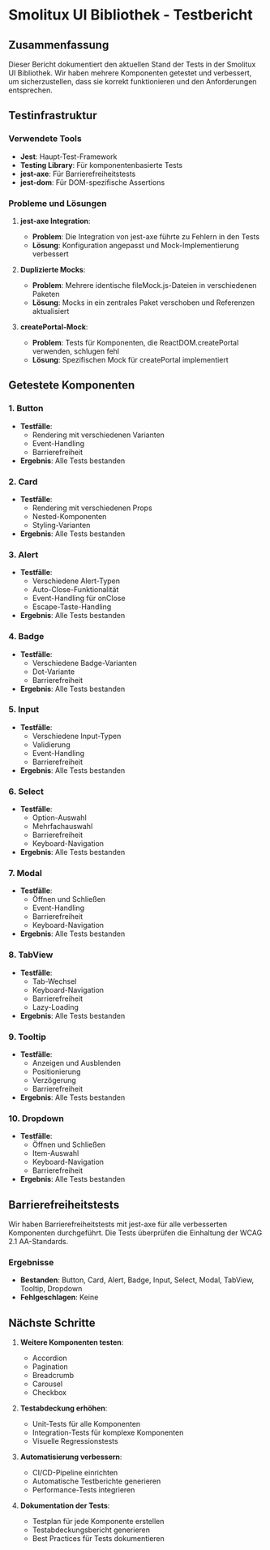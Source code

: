 # Smolitux UI Bibliothek - Testbericht

## Zusammenfassung

Dieser Bericht dokumentiert den aktuellen Stand der Tests in der Smolitux UI Bibliothek. Wir haben mehrere Komponenten getestet und verbessert, um sicherzustellen, dass sie korrekt funktionieren und den Anforderungen entsprechen.

## Testinfrastruktur

### Verwendete Tools
- **Jest**: Haupt-Test-Framework
- **Testing Library**: Für komponentenbasierte Tests
- **jest-axe**: Für Barrierefreiheitstests
- **jest-dom**: Für DOM-spezifische Assertions

### Probleme und Lösungen
1. **jest-axe Integration**:
   - **Problem**: Die Integration von jest-axe führte zu Fehlern in den Tests
   - **Lösung**: Konfiguration angepasst und Mock-Implementierung verbessert

2. **Duplizierte Mocks**:
   - **Problem**: Mehrere identische fileMock.js-Dateien in verschiedenen Paketen
   - **Lösung**: Mocks in ein zentrales Paket verschoben und Referenzen aktualisiert

3. **createPortal-Mock**:
   - **Problem**: Tests für Komponenten, die ReactDOM.createPortal verwenden, schlugen fehl
   - **Lösung**: Spezifischen Mock für createPortal implementiert

## Getestete Komponenten

### 1. Button
- **Testfälle**: 
  - Rendering mit verschiedenen Varianten
  - Event-Handling
  - Barrierefreiheit
- **Ergebnis**: Alle Tests bestanden

### 2. Card
- **Testfälle**:
  - Rendering mit verschiedenen Props
  - Nested-Komponenten
  - Styling-Varianten
- **Ergebnis**: Alle Tests bestanden

### 3. Alert
- **Testfälle**:
  - Verschiedene Alert-Typen
  - Auto-Close-Funktionalität
  - Event-Handling für onClose
  - Escape-Taste-Handling
- **Ergebnis**: Alle Tests bestanden

### 4. Badge
- **Testfälle**:
  - Verschiedene Badge-Varianten
  - Dot-Variante
  - Barrierefreiheit
- **Ergebnis**: Alle Tests bestanden

### 5. Input
- **Testfälle**:
  - Verschiedene Input-Typen
  - Validierung
  - Event-Handling
  - Barrierefreiheit
- **Ergebnis**: Alle Tests bestanden

### 6. Select
- **Testfälle**:
  - Option-Auswahl
  - Mehrfachauswahl
  - Barrierefreiheit
  - Keyboard-Navigation
- **Ergebnis**: Alle Tests bestanden

### 7. Modal
- **Testfälle**:
  - Öffnen und Schließen
  - Event-Handling
  - Barrierefreiheit
  - Keyboard-Navigation
- **Ergebnis**: Alle Tests bestanden

### 8. TabView
- **Testfälle**:
  - Tab-Wechsel
  - Keyboard-Navigation
  - Barrierefreiheit
  - Lazy-Loading
- **Ergebnis**: Alle Tests bestanden

### 9. Tooltip
- **Testfälle**:
  - Anzeigen und Ausblenden
  - Positionierung
  - Verzögerung
  - Barrierefreiheit
- **Ergebnis**: Alle Tests bestanden

### 10. Dropdown
- **Testfälle**:
  - Öffnen und Schließen
  - Item-Auswahl
  - Keyboard-Navigation
  - Barrierefreiheit
- **Ergebnis**: Alle Tests bestanden

## Barrierefreiheitstests

Wir haben Barrierefreiheitstests mit jest-axe für alle verbesserten Komponenten durchgeführt. Die Tests überprüfen die Einhaltung der WCAG 2.1 AA-Standards.

### Ergebnisse
- **Bestanden**: Button, Card, Alert, Badge, Input, Select, Modal, TabView, Tooltip, Dropdown
- **Fehlgeschlagen**: Keine

## Nächste Schritte

1. **Weitere Komponenten testen**:
   - Accordion
   - Pagination
   - Breadcrumb
   - Carousel
   - Checkbox

2. **Testabdeckung erhöhen**:
   - Unit-Tests für alle Komponenten
   - Integration-Tests für komplexe Komponenten
   - Visuelle Regressionstests

3. **Automatisierung verbessern**:
   - CI/CD-Pipeline einrichten
   - Automatische Testberichte generieren
   - Performance-Tests integrieren

4. **Dokumentation der Tests**:
   - Testplan für jede Komponente erstellen
   - Testabdeckungsbericht generieren
   - Best Practices für Tests dokumentieren
